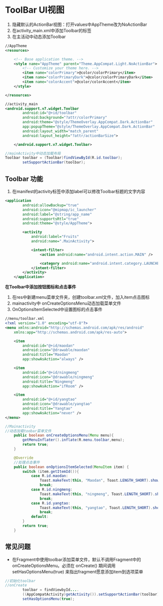 # ToolBar UI视图

1. 隐藏默认的ActionBar视图：打开values中AppTheme改为NoActionBar
2. 在activity_main.xml中添加Toolbar的标签
3. 在主活动中动态添加Toolbar

```xml
//AppTheme
<resources>

    <!-- Base application theme. -->
    <style name="AppTheme" parent="Theme.AppCompat.Light.NoActionBar">
        <!-- Customize your theme here. -->
        <item name="colorPrimary">@color/colorPrimary</item>
        <item name="colorPrimaryDark">@color/colorPrimaryDark</item>
        <item name="colorAccent">@color/colorAccent</item>
    </style>

</resources>
```

```xml
//activity_main
<android.support.v7.widget.Toolbar
        android:id="@+id/toolbar"
        android:background="?attr/colorPrimary"
        android:theme="@style/ThemeOverlay.AppCompat.Dark.ActionBar"
        app:popupTheme="@style/ThemeOverlay.AppCompat.Dark.ActionBar"
        android:layout_width="match_parent"
        android:layout_height="?attr/actionBarSize">

    </android.support.v7.widget.Toolbar>
```

```java
//mainActivity中动态加载布局
Toolbar toolbar = (Toolbar)findViewById(R.id.toolbar);
        setSupportActionBar(toolbar);
```

## Toolbar 功能

1. 在manifest的activity标签中添加label可以修改Toolbar标题的文字内容

```xml
<application
        android:allowBackup="true"
        android:icon="@mipmap/ic_launcher"
        android:label="@string/app_name"
        android:supportsRtl="true"
        android:theme="@style/AppTheme">

        <activity
            android:label="Fruits"
            android:name=".MainActivity">

            <intent-filter>
                <action android:name="android.intent.action.MAIN" />

                <category android:name="android.intent.category.LAUNCHER" />
            </intent-filter>
        </activity>
    </application>
```

**在Toolbar中添加按钮图标和点击事件**

1. 在res中新建menu菜单文件夹，创建toolbar.xml文件，加入item点击图标
2. mainactivity中 onCreateOptionsMenu动态加载菜单文件
3. OnOptionsItemSelected中设置图标的点击事件

```xml
//menu/toolbar.xml
<?xml version="1.0" encoding="utf-8"?>
<menu xmlns:android="http://schemas.android.com/apk/res/android"
    xmlns:app="http://schemas.android.com/apk/res-auto">

    <item
        android:id="@+id/maodan"
        android:icon="@drawable/maodan"
        android:title="Maodan"
        app:showAsAction="always" />

    <item
        android:id="@+id/ningmeng"
        android:icon="@drawable/ningmeng"
        android:title="Ningmeng"
        app:showAsAction="ifRoom" />

    <item
        android:id="@+id/yangtao"
        android:icon="@drawable/yangtao"
        android:title="Yangtao"
        app:showAsAction="never" />
</menu>
```

```java
//Mainactivity
//动态加载toobar菜单文件
    public boolean onCreateOptionsMenu(Menu menu){
        getMenuInflater().inflate(R.menu.toolbar,menu);
        return true;
    }

    @Override
    //处理点击事件
    public boolean onOptionsItemSelected(MenuItem item) {
        switch (item.getItemId()){
            case R.id.maodan:
                Toast.makeText(this, "Maodan", Toast.LENGTH_SHORT).show();
                break;
            case R.id.ningmeng:
                Toast.makeText(this, "ningmeng", Toast.LENGTH_SHORT).show();
                break;
            case R.id.yangtao:
                Toast.makeText(this, "yangtao", Toast.LENGTH_SHORT).show();
                break;
            default:
        }
        return true;
    }
```

## 常见问题

* 在Fragment中使用toolbar添加菜单文件，默认不调用Fragment中的onCreateOptionsMenu。必须在 onCreate() 期间调用 setHasOptionsMenu(true) 来指出fragment愿意添加item到选项菜单

```java
//初始化toolbar
//onCreate
        toolbar = findViewbyId....
        ((AppCompatActivity)getActivity()).setSupportActionBar(toolbar);
        setHasOptionsMenu(true);
```

